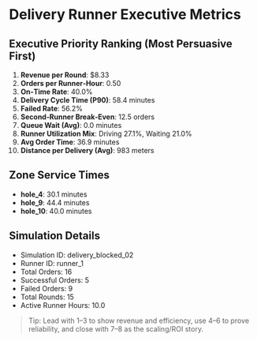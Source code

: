 # Delivery Runner Executive Metrics

## Executive Priority Ranking (Most Persuasive First)
1. **Revenue per Round**: $8.33
2. **Orders per Runner‑Hour**: 0.50
3. **On‑Time Rate**: 40.0%
4. **Delivery Cycle Time (P90)**: 58.4 minutes
5. **Failed Rate**: 56.2%
6. **Second‑Runner Break‑Even**: 12.5 orders
7. **Queue Wait (Avg)**: 0.0 minutes
8. **Runner Utilization Mix**: Driving 27.1%, Waiting 21.0%
9. **Avg Order Time**: 36.9 minutes
10. **Distance per Delivery (Avg)**: 983 meters

## Zone Service Times
- **hole_4**: 30.1 minutes
- **hole_9**: 44.4 minutes
- **hole_10**: 40.0 minutes


## Simulation Details
- Simulation ID: delivery_blocked_02
- Runner ID: runner_1
- Total Orders: 16
- Successful Orders: 5
- Failed Orders: 9
- Total Rounds: 15
- Active Runner Hours: 10.0

> Tip: Lead with 1–3 to show revenue and efficiency, use 4–6 to prove reliability, and close with 7–8 as the scaling/ROI story.
